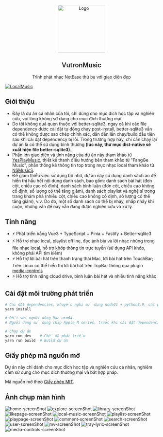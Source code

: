 <div align="center">
  <a href="https://github.com/stark81/VutronMusic" target="blank">
    <img src="buildAssets/icons/icon.png" alt="Logo" width="156" height="156">
  </a>
  <h2 style="font-weight: 600">VutronMusic</h2>
  <p>Trình phát nhạc NetEase thứ ba với giao diện đẹp</p>
</div>

[![LocalMusic][localMusic-screenShot]](https://github.com/stark81/VutronMusic)

## Giới thiệu

- Đây là dự án cá nhân của tôi, chỉ dùng cho mục đích học tập và nghiên cứu, vui lòng không sử dụng cho mục đích thương mại.
- Do tôi không quá quen thuộc với better-sqlite3, ngay cả khi các file dependency được cài đặt tự động chạy post-install, better-sqlite3 vẫn có thể không được sao chép chính xác, dẫn đến lần chạy/build đầu tiên sau khi cài đặt dependency bị lỗi. Trong trường hợp này, chỉ cần chạy lại dự án là có thể sử dụng bình thường <b>(lúc này, thư mục dist-native sẽ xuất hiện file better-sqlite3)</b>.
- Phần lớn giao diện và tính năng của dự án này tham khảo từ [YesPlayMusic](https://github.com/qier222/YesPlayMusic), thiết kế thanh điều hướng bên tham khảo từ "FangGe Music", phần thống kê thông tin top trong mục nhạc local tham khảo từ [NSMusicS](https://github.com/Super-Badmen-Viper/NSMusicS).
- Để giảm thiểu việc sử dụng bộ nhớ, dự án này sử dụng danh sách ảo để hiển thị hầu hết nội dung danh sách, bao gồm: danh sách bài hát (đơn cột, chiều cao cố định), danh sách bình luận (đơn cột, chiều cao không cố định, số lượng có thể tăng giảm), danh sách playlist và nghệ sĩ trong trang khám phá (nhiều cột, chiều cao không cố định, số lượng có thể tăng giảm), v.v. Do đó, một số danh sách có thể bị nhảy, nhấp nháy khi cuộn, những vấn đề này vẫn đang được nghiên cứu và xử lý.

## Tính năng

- ⚡️ Phát triển bằng Vue3 + TypeScript + Pinia + Fastify + Better-sqlite3
- ⚡️ Hỗ trợ nhạc local, playlist offline, đọc ảnh bìa và lời nhạc nhúng trong file nhạc local, hỗ trợ khớp thông tin trực tuyến (sử dụng API khớp, không phải API tìm kiếm)
- ⚡️ Hỗ trợ lời bài hát trên thanh trạng thái Mac, lời bài hát trên TouchBar; Trên Linux có thể hiển thị lời bài hát trên TopBar thông qua plugin [media-controls](https://github.com/stark81/media-controls)
- ⚡️ Hỗ trợ tính năng cloud drive, bình luận bài hát và nhiều tính năng khác

## Cài đặt môi trường phát triển

```bash
# Cài đặt dependencies, khuyến nghị sử dụng node21 + python3.9, các phiên bản python khác có thể gây lỗi khi cài đặt dependencies
yarn install

# Đối với người dùng Mac arm64
# Người dùng sử dụng chip Apple M series, trước khi cài đặt dependencies hãy thay đổi giá trị mac.target.arch trong file buildAssets/builder/config.js thành ['arm64'], sau đó cài đặt lại dependencies

# Chạy dự án
yarn run dev    # Chế độ phát triển
yarn run build  # Build dự án
```

## Giấy phép mã nguồn mở

Dự án này chỉ dành cho mục đích học tập và nghiên cứu cá nhân, nghiêm cấm sử dụng cho mục đích thương mại và bất hợp pháp.

Mã nguồn mở theo [Giấy phép MIT](https://opensource.org/licenses/MIT).

## Ảnh chụp màn hình

![home-screenShot][home-screenShot] ![explore-screenShot][explore-screenShot] ![library-screenShot][library-screenShot] ![likepage-screenShot][likepage-screenShot] ![local-music-screenShot][local-music-screenShot] ![playlist-screenShot][playlist-screenShot] ![playpage-screenShot][playpage-screenShot] ![comment-screenShot][comment-screenShot] ![search-screenShot][search-screenShot] ![user-screenShot][user-screenShot] ![mv-screenShot][mv-screenShot] ![tray-lyric-screenShot][tray-lyric-screenShot] ![media-controls-screenShot][media-controls-screenShot]

[localMusic-screenShot]: images/localMusic.jpg
[home-screenShot]: images/home.jpg
[explore-screenShot]: images/explore.jpg
[library-screenShot]: images/library.jpg
[likepage-screenShot]: images/like-page.jpg
[local-music-screenShot]: images/local-music.jpg
[playlist-screenShot]: images/playlists.jpg
[playpage-screenShot]: images/play-page.jpg
[comment-screenShot]: images/comment-page.jpg
[search-screenShot]: images/search-lyric.jpg
[setConvolver-screenShot]: images/setConvolver.jpg
[user-screenShot]: images/user.jpg
[tray-lyric-screenShot]: images/tray-TouchBar-lyric.jpg
[mv-screenShot]: images/mv.jpg
[media-controls-screenShot]: images/media-control-lyric.png
